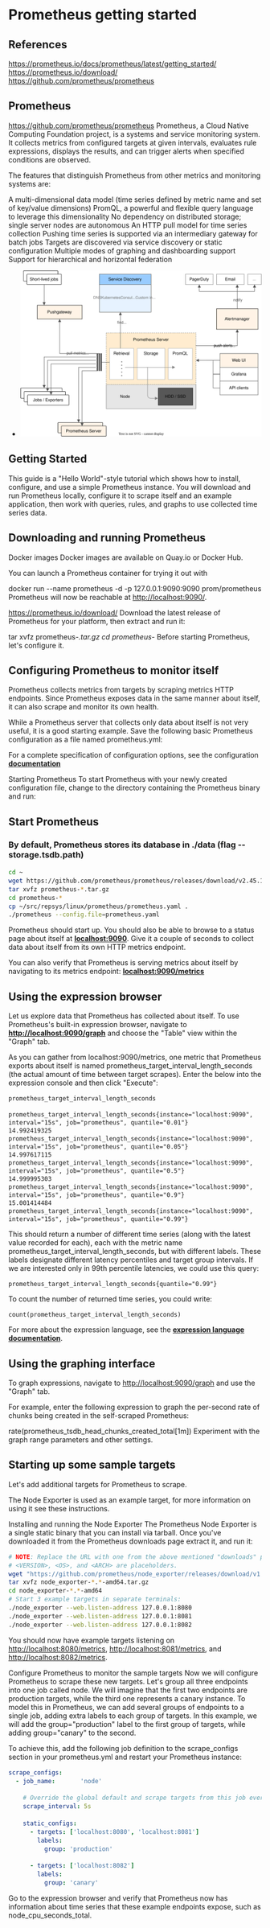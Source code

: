# Prometheus getting started

## References

<https://prometheus.io/docs/prometheus/latest/getting_started/>
<https://prometheus.io/download/>
<https://github.com/prometheus/prometheus>

## Prometheus

<https://github.com/prometheus/prometheus>
Prometheus, a Cloud Native Computing Foundation project, is a systems and service monitoring system. It collects metrics from configured targets at given intervals, evaluates rule expressions, displays the results, and can trigger alerts when specified conditions are observed.

The features that distinguish Prometheus from other metrics and monitoring systems are:

A multi-dimensional data model (time series defined by metric name and set of key/value dimensions)
PromQL, a powerful and flexible query language to leverage this dimensionality
No dependency on distributed storage; single server nodes are autonomous
An HTTP pull model for time series collection
Pushing time series is supported via an intermediary gateway for batch jobs
Targets are discovered via service discovery or static configuration
Multiple modes of graphing and dashboarding support
Support for hierarchical and horizontal federation

- **![Architecture Overview](https://github.com/prometheus/prometheus/blob/main/documentation/images/architecture.svg)**

## Getting Started

This guide is a "Hello World"-style tutorial which shows how to install, configure, and use a simple Prometheus instance. You will download and run Prometheus locally, configure it to scrape itself and an example application, then work with queries, rules, and graphs to use collected time series data.

## Downloading and running Prometheus

Docker images
Docker images are available on Quay.io or Docker Hub.

You can launch a Prometheus container for trying it out with

docker run --name prometheus -d -p 127.0.0.1:9090:9090 prom/prometheus
Prometheus will now be reachable at <http://localhost:9090/>.

<https://prometheus.io/download/>
Download the latest release of Prometheus for your platform, then extract and run it:

tar xvfz prometheus-*.tar.gz
cd prometheus-*
Before starting Prometheus, let's configure it.

## Configuring Prometheus to monitor itself

Prometheus collects metrics from targets by scraping metrics HTTP endpoints. Since Prometheus exposes data in the same manner about itself, it can also scrape and monitor its own health.

While a Prometheus server that collects only data about itself is not very useful, it is a good starting example. Save the following basic Prometheus configuration as a file named prometheus.yml:

For a complete specification of configuration options, see the configuration **[documentation](https://prometheus.io/docs/prometheus/latest/configuration/configuration/)**

Starting Prometheus
To start Prometheus with your newly created configuration file, change to the directory containing the Prometheus binary and run:

## Start Prometheus

### By default, Prometheus stores its database in ./data (flag --storage.tsdb.path)

```bash
cd ~
wget https://github.com/prometheus/prometheus/releases/download/v2.45.1/prometheus-2.45.1.linux-amd64.tar.gz 
tar xvfz prometheus-*.tar.gz
cd prometheus-*
cp ~/src/repsys/linux/prometheus/prometheus.yaml .
./prometheus --config.file=prometheus.yaml
```

Prometheus should start up. You should also be able to browse to a status page about itself at **[localhost:9090](http://localhost:9090)**. Give it a couple of seconds to collect data about itself from its own HTTP metrics endpoint.

You can also verify that Prometheus is serving metrics about itself by navigating to its metrics endpoint: **[localhost:9090/metrics](http://localhost:9090/metrics)**

## Using the expression browser

Let us explore data that Prometheus has collected about itself. To use Prometheus's built-in expression browser, navigate to **[http://localhost:9090/graph](http://localhost:9090/graph)** and choose the "Table" view within the "Graph" tab.

As you can gather from localhost:9090/metrics, one metric that Prometheus exports about itself is named prometheus_target_interval_length_seconds (the actual amount of time between target scrapes). Enter the below into the expression console and then click "Execute":

```PromQL
prometheus_target_interval_length_seconds

prometheus_target_interval_length_seconds{instance="localhost:9090", interval="15s", job="prometheus", quantile="0.01"}
14.992419325
prometheus_target_interval_length_seconds{instance="localhost:9090", interval="15s", job="prometheus", quantile="0.05"}
14.997617115
prometheus_target_interval_length_seconds{instance="localhost:9090", interval="15s", job="prometheus", quantile="0.5"}
14.999995303
prometheus_target_interval_length_seconds{instance="localhost:9090", interval="15s", job="prometheus", quantile="0.9"}
15.001414484
prometheus_target_interval_length_seconds{instance="localhost:9090", interval="15s", job="prometheus", quantile="0.99"}
```

This should return a number of different time series (along with the latest value recorded for each), each with the metric name prometheus_target_interval_length_seconds, but with different labels. These labels designate different latency percentiles and target group intervals.
If we are interested only in 99th percentile latencies, we could use this query:

```PromQL
prometheus_target_interval_length_seconds{quantile="0.99"}
```

To count the number of returned time series, you could write:

```PromQL
count(prometheus_target_interval_length_seconds)
```

For more about the expression language, see the **[expression language documentation](https://prometheus.io/docs/prometheus/latest/querying/basics/)**.

## Using the graphing interface

To graph expressions, navigate to <http://localhost:9090/graph> and use the "Graph" tab.

For example, enter the following expression to graph the per-second rate of chunks being created in the self-scraped Prometheus:

rate(prometheus_tsdb_head_chunks_created_total[1m])
Experiment with the graph range parameters and other settings.

## Starting up some sample targets

Let's add additional targets for Prometheus to scrape.

The Node Exporter is used as an example target, for more information on using it see these instructions.

Installing and running the Node Exporter
The Prometheus Node Exporter is a single static binary that you can install via tarball. Once you've downloaded it from the Prometheus downloads page extract it, and run it:

```bash
# NOTE: Replace the URL with one from the above mentioned "downloads" page.
# <VERSION>, <OS>, and <ARCH> are placeholders.
wget "https://github.com/prometheus/node_exporter/releases/download/v1.7.0/node_exporter-1.7.0.linux-amd64.tar.gz"
tar xvfz node_exporter-*.*-amd64.tar.gz
cd node_exporter-*.*-amd64
# Start 3 example targets in separate terminals:
./node_exporter --web.listen-address 127.0.0.1:8080
./node_exporter --web.listen-address 127.0.0.1:8081
./node_exporter --web.listen-address 127.0.0.1:8082

```

You should now have example targets listening on <http://localhost:8080/metrics>, <http://localhost:8081/metrics>, and <http://localhost:8082/metrics>.

Configure Prometheus to monitor the sample targets
Now we will configure Prometheus to scrape these new targets. Let's group all three endpoints into one job called node. We will imagine that the first two endpoints are production targets, while the third one represents a canary instance. To model this in Prometheus, we can add several groups of endpoints to a single job, adding extra labels to each group of targets. In this example, we will add the group="production" label to the first group of targets, while adding group="canary" to the second.

To achieve this, add the following job definition to the scrape_configs section in your prometheus.yml and restart your Prometheus instance:

```yaml
scrape_configs:
  - job_name:       'node'

    # Override the global default and scrape targets from this job every 5 seconds.
    scrape_interval: 5s

    static_configs:
      - targets: ['localhost:8080', 'localhost:8081']
        labels:
          group: 'production'

      - targets: ['localhost:8082']
        labels:
          group: 'canary'

```

Go to the expression browser and verify that Prometheus now has information about time series that these example endpoints expose, such as node_cpu_seconds_total.
